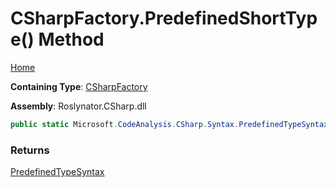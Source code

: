 # CSharpFactory\.PredefinedShortType\(\) Method

[Home](../../../../README.md)

**Containing Type**: [CSharpFactory](../README.md)

**Assembly**: Roslynator\.CSharp\.dll

```csharp
public static Microsoft.CodeAnalysis.CSharp.Syntax.PredefinedTypeSyntax PredefinedShortType()
```

### Returns

[PredefinedTypeSyntax](https://docs.microsoft.com/en-us/dotnet/api/microsoft.codeanalysis.csharp.syntax.predefinedtypesyntax)

